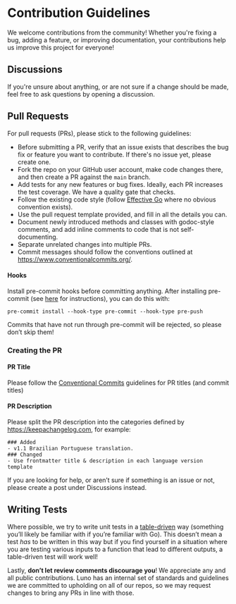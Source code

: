 # Contribution Guidelines
We welcome contributions from the community! Whether you're fixing a bug, adding a feature, or improving documentation, your contributions help us improve this project for everyone!

## Discussions
If you're unsure about anything, or are not sure if a change should be made, feel free to ask questions by opening a discussion.

## Pull Requests
For pull requests (PRs), please stick to the following guidelines:
* Before submitting a PR, verify that an issue exists that describes the bug fix or feature you want to contribute. If there's no issue yet, please create one.
* Fork the repo on your GitHub user account, make code changes there, and then create a PR against the `main` branch.
* Add tests for any new features or bug fixes. Ideally, each PR increases the test coverage. We have a quality gate that checks.
* Follow the existing code style (follow [Effective Go](https://go.dev/doc/effective_go) where no obvious convention exists).
* Use the pull request template provided, and fill in all the details you can.
* Document newly introduced methods and classes with godoc-style comments, and add inline comments to code that is not self-documenting.
* Separate unrelated changes into multiple PRs.
* Commit messages should follow the conventions outlined at https://www.conventionalcommits.org/.
#### Hooks
Install pre-commit hooks before committing anything. After installing pre-commit (see [here](https://pre-commit.com/#install) for instructions), you can do this with:
```shell
pre-commit install --hook-type pre-commit --hook-type pre-push
```
Commits that have not run through pre-commit will be rejected, so please don’t skip them!

### Creating the PR
#### PR Title
Please follow the [Conventional Commits](https://www.conventionalcommits.org/) guidelines for PR titles (and commit titles)
#### PR Description
Please split the PR description into the categories defined by https://keepachangelog.com, for example:
```
### Added
- v1.1 Brazilian Portuguese translation.
### Changed
- Use frontmatter title & description in each language version template
```
If you are looking for help, or aren’t sure if something is an issue or not, please create a post under Discussions instead.

## Writing Tests

Where possible, we try to write unit tests in a [table-driven](https://go.dev/wiki/TableDrivenTests) way (something you’ll likely be familiar with if you’re familiar with Go). This doesn’t mean a test _has_ to be written in this way but if you find yourself in a situation where you are testing various inputs to a function that lead to different outputs, a table-driven test will work well!

Lastly, **don’t let review comments discourage you**! We appreciate any and all public contributions. Luno has an internal set of standards and guidelines we are committed to upholding on all of our repos, so we may request changes to bring any PRs in line with those.
